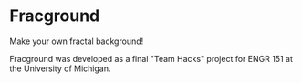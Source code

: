 # Fracground
Make your own fractal background!

Fracground was developed as a final "Team Hacks" project for ENGR 151 at the University of Michigan.
